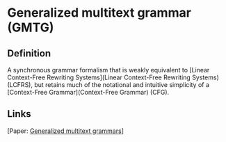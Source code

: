 # Generalized multitext grammar (GMTG)

## Definition
A synchronous grammar formalism that is weakly equivalent to [Linear Context-Free Rewriting Systems](Linear Context-Free Rewriting Systems) (LCFRS), but retains much of the notational and intuitive simplicity of a [Context-Free Grammar](Context-Free Grammar) (CFG).

## Links


[Paper: [Generalized multitext grammars](http://dx.doi.org/10.3115/1218955.1219039)]


